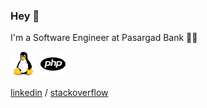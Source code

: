 ### Hey 👋


I'm a Software Engineer at Pasargad Bank 🌱😄

 <img src="https://github.com/devicons/devicon/blob/master/icons/linux/linux-original.svg" title="Git" alt="Git" width="40" height="40"/>&nbsp; <img src="https://github.com/devicons/devicon/blob/master/icons/php/php-plain.svg" title="PHP" alt="PHP" width="40" height="40"/>&nbsp; <!--<img src="https://github.com/devicons/devicon/blob/master/icons/go/go-original-wordmark.svg" title="Go" alt="Go" width="40" height="40"/>&nbsp; <img src="https://github.com/devicons/devicon/blob/master/icons/nodejs/nodejs-original-wordmark.svg" title="NodeJS" alt="NodeJS" width="40" height="40"/>&nbsp; -->

[linkedin](https://www.linkedin.com/in/shahrokhmoghimi/) / [stackoverflow](https://stackoverflow.com/users/1567114/shahrokh)
